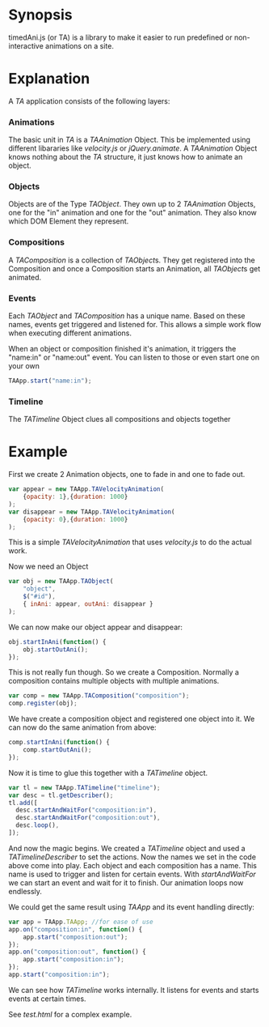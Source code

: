 # Synopsis

timedAni.js (or TA) is a library to make it easier to run predefined or non-interactive animations on a site.

# Explanation

A *TA* application consists of the following layers:

### Animations
The basic unit in *TA* is a *TAAnimation* Object. This be implemented using different libararies like *velocity.js* or *jQuery.animate*. A *TAAnimation* Object knows nothing about the *TA* structure, it just knows how to animate an object.

### Objects
Objects are of the Type *TAObject*. They own up to 2 *TAAnimation* Objects, one for the "in" animation and one for the "out" animation. They also know which DOM Element they represent.

### Compositions
A *TAComposition* is a collection of *TAObject*s. They get registered into the Composition and once a Composition starts an Animation, all *TAObject*s get animated.

### Events
Each *TAObject* and *TAComposition* has a unique name. Based on these names, events get triggered and listened for. This allows a simple work flow when executing different animations.

When an object or composition finished it's animation, it triggers the "name:in" or "name:out" event. You can listen to those or even start one on your own 
```Javascript
TAApp.start("name:in");
```
### Timeline
The *TATimeline* Object clues all compositions and objects together

# Example

First we create 2 Animation objects, one to fade in and one to fade out.
```Javascript
var appear = new TAApp.TAVelocityAnimation(
    {opacity: 1},{duration: 1000}
);
var disappear = new TAApp.TAVelocityAnimation(
    {opacity: 0},{duration: 1000}
);
```
This is a simple *TAVelocityAnimation* that uses *velocity.js* to do the actual work.

Now we need an Object
```Javascript
var obj = new TAApp.TAObject(
    "object",
    $("#id"),
    { inAni: appear, outAni: disappear }
);
```
We can now make our object appear and disappear:
```Javascript
obj.startInAni(function() {
    obj.startOutAni();
});
```
This is not really fun though. So we create a Composition. Normally a composition contains multiple objects with multiple animations.
```Javascript
var comp = new TAApp.TAComposition("composition");
comp.register(obj);
```
We have create a composition object and registered one object into it. We can now do the same animation from above:
```Javascript
comp.startInAni(function() {
    comp.startOutAni();
});
```
Now it is time to glue this together with a *TATimeline* object.
```Javascript
var tl = new TAApp.TATimeline("timeline");
var desc = tl.getDescriber();
tl.add([
  desc.startAndWaitFor("composition:in"),
  desc.startAndWaitFor("composition:out"),
  desc.loop(),
]);
```
And now the magic begins. We created a *TATimeline* object and used a *TATimelineDescriber* to set the actions. Now the names we set in the code above come into play. Each object and each composition has a name. This name is used to trigger and listen for certain events. With *startAndWaitFor* we can start an event and wait for it to finish. Our animation loops now endlessly.

We could get the same result using *TAApp* and its event handling directly:
```Javascript
var app = TAApp.TAApp; //for ease of use
app.on("composition:in", function() {
    app.start("composition:out");
});
app.on("composition:out", function() {
    app.start("composition:in");
});
app.start("composition:in");
```
We can see how *TATimeline* works internally. It listens for events and starts events at certain times.

See *test.html* for a complex example.